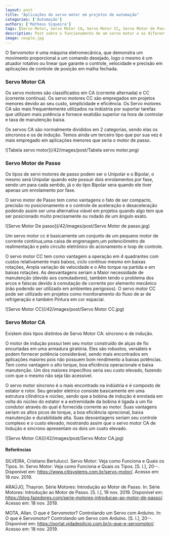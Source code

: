 ```yaml
---
layout: post
title: "Aplicações do servo motor em projetos de automação"
categories: ['Automação']
authors: ['Matheus Siqueira'] 
tags: [Servo Motor, Servo Motor CA, Servo Motor CC, Servo Motor de Passo]
description: Post sobre o funcionamento de um servo motor e as diferentes formas de encapsulamento, agrupados por faixa de torque. Demonstrar aplicações em que eles se aplicam.
image: couple.jpg
---
```


O Servomotor é uma máquina eletromecânica, que demonstra um movimento proporcional a um comando desejado, logo o mesmo é um atuador rotativo ou linear que garante o controle, velocidade e precisão em aplicações de controle de posição em malha fechada.

### Servo Motor CA

Os servo motores são classificados em CA (corrente alternada) e CC (corrente contínua). Os servo motores CC são empregados em projetos menores devido ao seu custo, simplicidade e eficiência. Os Servo motores CA são mais frequentemente utilizados na indústria por suportar tarefas que utilizam mais potência e fornece exatidão superior na hora de controlar e taxa de manutenção baixa.

Os servos CA são normalmente divididos em 2 categorias, sendo elas os síncronos e os de indução. Temos ainda um terceiro tipo que por sua vez é mais empregado em aplicações menores que seria o motor de passo.

![Tabela servo motor](/42/images/post/Tabela servo motor.png)

### Servo Motor de Passo

Os tipos de servi motores de passo podem ser o Unipolar e o Bipolar, o mesmo será Unipolar quando este possuir dois enrolamentos por fase, sendo um para cada sentido, já o do tipo Bipolar sera quando ele tiver apenas um enrolamento por fase.

O servo motor de Passo tem como vantagens o fato de ser compacto, precisão no posicionamento e o controle de aceleração e desaceleração podendo assim ser uma alternativa viável em projetos quando algo tem que ser posicionado muito precisamente ou rodado de um ângulo exato.

![Servo Motor De passo](/42/images/post/Servo Motor de passo.jpg)

Um servo motor cc é basicamente um conjunto de um pequeno motor de corrente contínua,uma caixa de engrenagem,um potenciômetro de realimentação e pelo circuito eletrônico do acionamento e loop de controle.

O servo motor CC tem como vantagem a operação em 4 quadrantes com custos relativamente mais baixos, ciclo contínuo mesmo em baixas rotações, Ampla variação de velocidade e o Alto torque na partida e em baixas rotações. As desvantagens seriam a Maior necessidade de manutenção (devido aos comutadores), também tendo o problema dos arcos e faíscas devido à comutação de corrente por elemento mecânico (não podendo ser utilizado em ambientes perigosos). O servo motor CC pode ser utilizado em projetos como monitoramento do fluxo de ar de refrigeração e também Pintura em cor espacial.

![Servo Motor CC](/42/images/post/Servo Motor CC.jpg)

### Servo Motor CA

Existem dois tipos distintos de Servo Motor CA: síncrono e de indução.

O motor de indução possui tem seu motor construído de alças de fio encurtadas em uma armadura giratória. Eles são robustos, versáteis e podem fornecer potência considerável, sendo mais encontrados em aplicações maiores pois não possuem bom rendimento a baixas potências. Tem como vantagem o alto torque, boa eficiência operacionale e baixa manutenção. Um dos maiores impecilhos seria seu custo elevado, fazendo com que o mesmo não seja tão acessivel.

O servo motor síncrono é o mais encontrado na indústria e é composto de estator e rotor.  Seu gerador eletrico consiste basicamente em uma estrutura cilíndrica e núcleo, sendo que a bobina de indução é enrolada em volta do núcleo do estator e a extremidade da bobina é ligada a um fio condutor através do qual é fornecida corrente ao motor. Suas vantagens seriam os altos picos de torque, a boa eficiência oprecional, baixa manutenção e durabilidade alta. Suas desvantagens seriam seu controle complexo e o custo elevado, mostrando assim que o servo motor CA de Indução e sincrono apresentam os dois um custo elevado.

![Servo Motor CA](/42/images/post/Servo Motor CA.jpg)

#### Referências

SILVEIRA, Cristiano Bertulucci. Servo Motor: Veja como Funciona e Quais os Tipos. In: Servo Motor: Veja como Funciona e Quais os Tipos. [S. l.], 20--. Disponível em: https://www.citisystems.com.br/servo-motor/. Acesso em: 18 nov. 2019.

ARAÚJO, Thayron. Série Motores: Introdução ao Motor de Passo. In: Série Motores: Introdução ao Motor de Passo. [S. l.], 19 nov. 2019. Disponível em: https://blog.fazedores.com/serie-motores-introducao-ao-motor-de-passo/. Acesso em: 18 nov. 2019.

MOTA, Allan. O que é Servomotor? Controlando um Servo com Arduino. In: O que é Servomotor? Controlando um Servo com Arduino. [S. l.], 20--. Disponível em: https://portal.vidadesilicio.com.br/o-que-e-servomotor/. Acesso em: 18 nov. 2019.